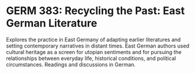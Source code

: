 # GERM 383: Recycling the Past: East German Literature

Explores the practice in East Germany of adapting earlier literatures and setting contemporary narratives in distant times. East German authors used cultural heritage as a screen for utopian sentiments and for pursuing the relationships between everyday life, historical conditions, and political circumstances. Readings and discussions in German.